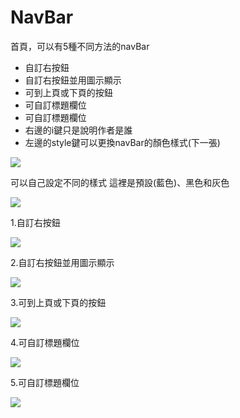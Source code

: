 NavBar
======

首頁，可以有5種不同方法的navBar
 * 自訂右按鈕
 * 自訂右按鈕並用圖示顯示
 * 可到上頁或下頁的按鈕
 * 可自訂標題欄位
 * 可自訂標題欄位
 * 右邊的i鍵只是說明作者是誰
 * 左邊的style鍵可以更換navBar的顏色樣式(下一張)

<img src="navBar1.png">


可以自己設定不同的樣式
這裡是預設(藍色)、黑色和灰色

<img src="navBar2.png"> 


1.自訂右按鈕

<img src="navBar3.png"> 


2.自訂右按鈕並用圖示顯示

<img src="navBar4.png"> 


3.可到上頁或下頁的按鈕

<img src="navBar5.png"> 


4.可自訂標題欄位

<img src="navBar6.png"> 


5.可自訂標題欄位

<img src="navBar7.png"> 
